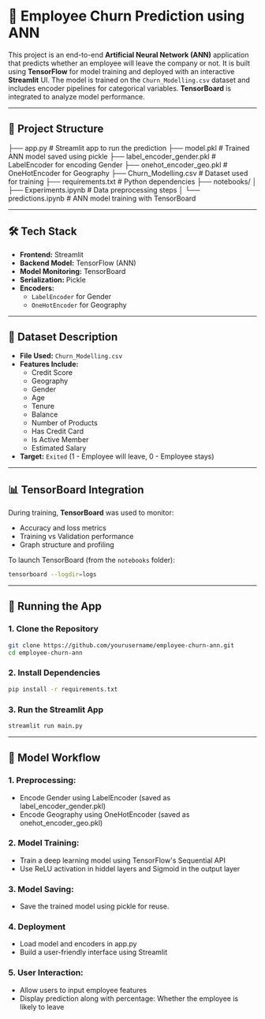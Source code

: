 # 🧠 Employee Churn Prediction using ANN

This project is an end-to-end **Artificial Neural Network (ANN)** application that predicts whether an employee will leave the company or not. It is built using **TensorFlow** for model training and deployed with an interactive **Streamlit** UI. The model is trained on the `Churn_Modelling.csv` dataset and includes encoder pipelines for categorical variables. **TensorBoard** is integrated to analyze model performance.

---

## 📁 Project Structure

├── app.py # Streamlit app to run the prediction
├── model.pkl # Trained ANN model saved using pickle
├── label_encoder_gender.pkl # LabelEncoder for encoding Gender
├── onehot_encoder_geo.pkl # OneHotEncoder for Geography
├── Churn_Modelling.csv # Dataset used for training
├── requirements.txt # Python dependencies
├── notebooks/
│ ├── Experiments.ipynb # Data preprocessing steps
│ └── predictions.ipynb # ANN model training with TensorBoard


---

## 🛠️ Tech Stack

- **Frontend:** Streamlit  
- **Backend Model:** TensorFlow (ANN)  
- **Model Monitoring:** TensorBoard  
- **Serialization:** Pickle  
- **Encoders:**
  - `LabelEncoder` for Gender
  - `OneHotEncoder` for Geography

---

## 🧪 Dataset Description

- **File Used:** `Churn_Modelling.csv`
- **Features Include:**
  - Credit Score
  - Geography
  - Gender
  - Age
  - Tenure
  - Balance
  - Number of Products
  - Has Credit Card
  - Is Active Member
  - Estimated Salary
- **Target:** `Exited` (1 - Employee will leave, 0 - Employee stays)

---

## 📊 TensorBoard Integration

During training, **TensorBoard** was used to monitor:

- Accuracy and loss metrics
- Training vs Validation performance
- Graph structure and profiling

To launch TensorBoard (from the `notebooks` folder):

```bash
tensorboard --logdir=logs
```

---

## 🚀 Running the App

### 1. Clone the Repository
```bash
git clone https://github.com/yourusername/employee-churn-ann.git
cd employee-churn-ann
```

### 2. Install Dependencies
```bash
pip install -r requirements.txt
```

### 3. Run the Streamlit App
```bash
streamlit run main.py
```

---

## 🧮 Model Workflow
### 1. Preprocessing:
- Encode Gender using LabelEncoder (saved as label_encoder_gender.pkl)
- Encode Geography using OneHotEncoder (saved as onehot_encoder_geo.pkl)

### 2. Model Training:
- Train a deep learning model using TensorFlow's Sequential API
- Use ReLU activation in hiddel layers and Sigmoid in the output layer

### 3. Model Saving:
- Save the trained model using pickle for reuse.

### 4. Deployment
- Load model and encoders in app.py
- Build a user-friendly interface using Streamlit

### 5. User Interaction:
- Allow users to input employee features
- Display prediction along with percentage: Whether the employee is likely to leave







